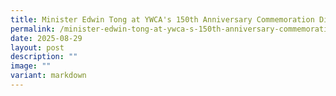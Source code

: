 ```yaml
---
title: Minister Edwin Tong at YWCA's 150th Anniversary Commemoration Dinner
permalink: /minister-edwin-tong-at-ywca-s-150th-anniversary-commemoration-dinner/
date: 2025-08-29
layout: post
description: ""
image: ""
variant: markdown
---
```

